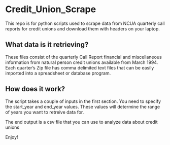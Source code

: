 # Credit_Union_Scrape
This repo is for python scripts used to scrape data from NCUA quarterly call reports for credit unions and download them with headers on your laptop.

## What data is it retrieving?
These files consist of the quarterly Call Report financial and miscellaneous information from natural person credit unions available from March 1994. Each quarter’s Zip file has comma delimited text files that can be easily imported into a spreadsheet or database program.

## How does it work?
The script takes a couple of inputs in the first section. You need to specify the start_year and end_year values. These values will determine the range of years you want to retreive data for.

The end output is a csv file that you can use to analyze data about credit unions

Enjoy!
